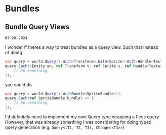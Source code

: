 # Bundles 

## Bundle Query Views
`07-26-2024`

I wonder if theres a way to treat bundles as a query view. Such that instead of doing 
```csharp
var query = world.Query().With<Transform>.With<Sprite>.With<Handle<Texture2D>>.With<Visibility>();
query.Each((Entity en, ref Transform t, ref Sprite s, ref Handle<Texture2D> h, ref Visibility v) => {
    // Do something
});
```

you could do
```csharp
var query = world.Query().WithBundle<SpriteBundle>();
query.Each(ref SpriteBundle bundle) => {
    // Do something
});
```

I'd definitely need to implement my own Query type wrapping a flecs query. However, that was already something I was
considering for doing typed query generation (e.g. `Query<(T1, T2, T3), Changed<T1>>`)